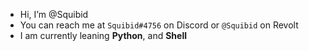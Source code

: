 - Hi, I’m @Squibid
- You can reach me at `Squibid#4756` on Discord or `@Squibid` on Revolt
- I am currently leaning **Python**, and **Shell**
